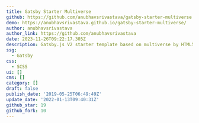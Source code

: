 ```yaml
---
title: Gatsby Starter Multiverse
github: https://github.com/anubhavsrivastava/gatsby-starter-multiverse
demo: https://anubhavsrivastava.github.io/gatsby-starter-multiverse/
author: anubhavsrivastava
author_link: https://github.com/anubhavsrivastava
date: 2023-11-26T09:22:17.305Z
description: Gatsby.js V2 starter template based on multiverse by HTML5 UP
ssg:
  - Gatsby
css:
  - SCSS
ui: []
cms: []
category: []
draft: false
publish_date: '2019-05-25T06:49:49Z'
update_date: '2022-01-13T09:40:31Z'
github_star: 19
github_fork: 10
---
```

